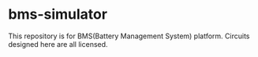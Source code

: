 # bms-simulator
This repository is for BMS(Battery Management System) platform. Circuits designed here are all licensed.
